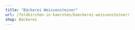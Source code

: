 ```yaml
---
title: "Bäckerei Weissensteiner"
url: /feldkirchen-in-kaernten/baeckerei-weissensteiner/
shop: Bäckerei
---
```

